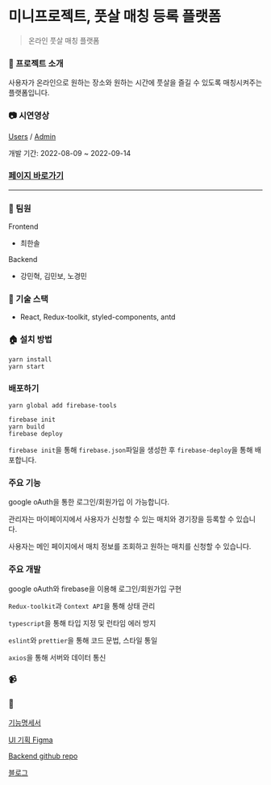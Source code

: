 # 미니프로젝트, 풋살 매칭 등록 플랫폼

> 온라인 풋살 매칭 플랫폼

### :newspaper: 프로젝트 소개

사용자가 온라인으로 원하는 장소와 원하는 시간에 풋살을 즐길 수 있도록 매칭시켜주는 플랫폼입니다.

### 📷 시연영상
[Users](https://www.youtube.com/watch?v=r7vF04ja6pk) / [Admin](https://www.youtube.com/watch?v=pojtbqQeAlA)

개발 기간: 2022-08-09 ~ 2022-09-14

### [페이지 바로가기](https://football-3b39f.web.app/)

<hr/>

### :raising_hand: 팀원

Frontend

- 최한솔

Backend

- 강민혁, 김민보, 노경민

### :floppy_disk: 기술 스택

- React, Redux-toolkit, styled-components, antd

### :house: 설치 방법

```
yarn install
yarn start
```

### 배포하기

```
yarn global add firebase-tools
```

```
firebase init
yarn build
firebase deploy
```

`firebase init`을 통해 `firebase.json`파일을 생성한 후 `firebase-deploy`을 통해 배포합니다.

### 주요 기능

google oAuth을 통한 로그인/회원가입 이 가능합니다.

관리자는 마이페이지에서 사용자가 신청할 수 있는 매치와 경기장을 등록할 수 있습니다.

사용자는 메인 페이지에서 매치 정보를 조회하고 원하는 매치를 신청할 수 있습니다.

### 주요 개발

google oAuth와 firebase을 이용해 로그인/회원가입 구현

`Redux-toolkit`과 `Context API`을 통해 상태 관리

`typescript`을 통해 타입 지정 및 런타임 에러 방지

`eslint`와 `prettier`을 통해 코드 문법, 스타일 통일

`axios`을 통해 서버와 데이터 통신

### :video_camera:

### :whale:

[기능명세서](https://www.notion.so/70d6139f94bd411397d275fc8d1648fc)

[UI 기획 Figma](https://www.figma.com/file/KDqU3tdX6ASRIYdVr3cthD/Football?node-id=7%3A29)

[Backend github repo](https://github.com/Couch-Coders/10th-football-be)

[블로그](https://velog.io/@soll/%ED%94%84%EB%A1%9C%EC%A0%9D%ED%8A%B8-%EC%A4%80%EB%B9%84)
